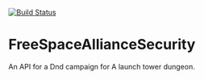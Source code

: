 [![Build Status](https://travis-ci.com/JeffreyBrettColeman/FreeSpaceAllianceSecurity.svg?branch=master)](https://travis-ci.com/JeffreyBrettColeman/FreeSpaceAllianceSecurity)

# FreeSpaceAllianceSecurity

An API for a Dnd campaign for A launch tower dungeon.
